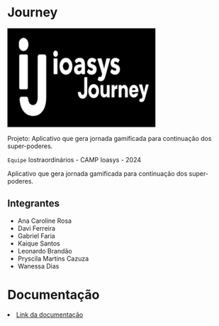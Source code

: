 # Journey




![journey](https://github.com/daviferreiradev/ioasys-journey/blob/main/img/ioasys.png)

 Projeto: Aplicativo que gera jornada gamificada para continuação dos super-poderes. 

`Equipe` Iostraordinários - CAMP Ioasys - 2024

Aplicativo que gera jornada gamificada para continuação dos super-poderes. 

## Integrantes

* Ana Caroline Rosa
* Davi Ferreira
* Gabriel Faria
* Kaique Santos
* Leonardo Brandão
* Pryscila Martins Cazuza
* Wanessa Dias

#


# Documentação

<li><a href="Links documentação/Links documentação.md"> Link da documentação</a></li>
